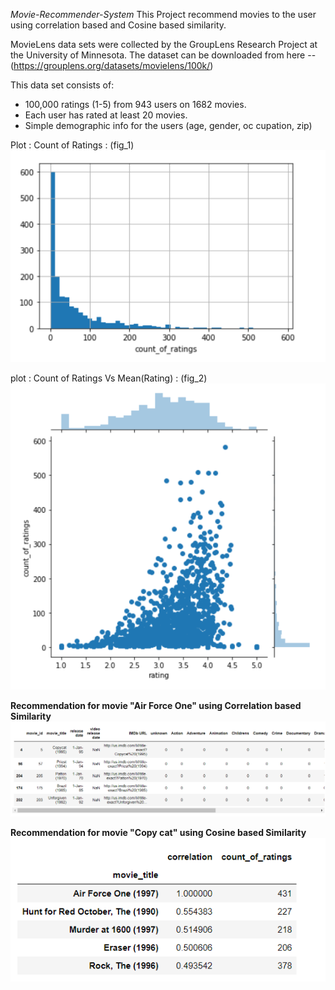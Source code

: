 *Movie-Recommender-System*
This Project recommend movies to the user using correlation based and Cosine based similarity.

MovieLens data sets were collected by the GroupLens Research Project at the
University of Minnesota.
The dataset can be downloaded from here --
(https://grouplens.org/datasets/movielens/100k/)

 This data set consists of:
* 100,000 ratings (1-5) from 943 users on 1682 movies.
* Each user has rated at least 20 movies.
* Simple demographic info for the users (age, gender, oc
cupation, zip)

Plot : Count of Ratings : (fig_1)
![alt text]( https://github.com/ankurawat4/Movie-Recommender-System/blob/master/fig_1.png)


plot : Count of Ratings Vs Mean(Rating) : (fig_2)
![alt text]( https://github.com/ankurawat4/Movie-Recommender-System/blob/master/fig_2.png)

 
 
 
**Recommendation for movie "Air Force One" using Correlation based Similarity**
![alt text]( https://github.com/ankurawat4/Movie-Recommender-System/blob/master/fig_3.png)


**Recommendation for movie "Copy cat" using Cosine based Similarity**
![alt text]( https://github.com/ankurawat4/Movie-Recommender-System/blob/master/fig_4.png)

